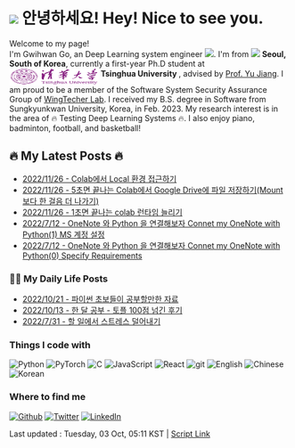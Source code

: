 <!-- 
Section 1
-->
<h1><img src="https://emojis.slackmojis.com/emojis/images/1531849430/4246/blob-sunglasses.gif?1531849430" width="30"/> 안녕하세요! Hey! Nice to see you.</h1>


<p> Welcome to my page! </br> I'm Gwihwan Go, an Deep Learning system engineer <img src="https://img.icons8.com/external-flat-juicy-fish/60/000000/external-algorithm-data-science-flat-flat-juicy-fish.png" width="20"/>. I'm from <img src="https://img.icons8.com/office/40/000000/south-korea.png" width="20" /> <b>Seoul, South of Korea</b>, currently a first-year Ph.D student at  <b>  </b><img src="assets/THU_logo_revised.png" width="160" height="30" align="middle"/> <b>Tsinghua University </b>, advised by <a href='https://sites.google.com/site/jiangyu198964/home'>Prof. Yu Jiang</a>. I am proud to be a member of the Software System Security Assurance Group of <a href='http://www.wingtecher.com/homeen'>WingTecher Lab</a>. I received my B.S. degree in Software from Sungkyunkwan University, Korea, in Feb. 2023. My research interest is in the area of 🔥 Testing Deep Learning Systems 🔥. I also enjoy piano, badminton, football, and basketball!</p>

<!-- 
Section 1
-->


<!-- 
Section 3 header
-->

<h2><b> 🔥 My Latest Posts 🔥 </b></h2>
<!-- 
Section 3 header
-->

<!-- 
Section 3
-->
- [2022/11/26 - Colab에서 Local 환경 접근하기](https://velog.io/@return_go/Colab%EC%97%90%EC%84%9C-Local-%ED%99%98%EA%B2%BD-%EC%A0%91%EA%B7%BC%ED%95%98%EA%B8%B0) <br>
- [2022/11/26 - 5초면 끝나는 Colab에서 Google Drive에 파일 저장하기(Mount 보다 한 걸음 더 나가기)](https://velog.io/@return_go/5%EC%B4%88%EB%A9%B4-%EB%81%9D%EB%82%98%EB%8A%94-Colab%EC%97%90%EC%84%9C-Google-Drive%EC%97%90-%ED%8C%8C%EC%9D%BC-%EC%A0%80%EC%9E%A5%ED%95%98%EA%B8%B0Mount-%EB%B3%B4%EB%8B%A4-%ED%95%9C-%EA%B1%B8%EC%9D%8C-%EB%8D%94-%EB%82%98%EA%B0%80%EA%B8%B0) <br>
- [2022/11/26 - 1초면 끝나는 colab 런타임 늘리기](https://velog.io/@return_go/1%EC%B4%88%EB%A9%B4-%EB%81%9D%EB%82%98%EB%8A%94-colab-%EB%9F%B0%ED%83%80%EC%9E%84-%EB%8A%98%EB%A6%AC%EA%B8%B0) <br>
- [2022/7/12 - OneNote 와 Python 을 연결해보자 Connet my OneNote with Python(1) MS 계정 설정](https://velog.io/@return_go/OneNote-%EC%99%80-Python-%EC%9D%84-%EC%97%B0%EA%B2%B0%ED%95%B4%EB%B3%B4%EC%9E%90-Connet-my-OneNote-with-Python-1-MS-%EA%B3%84%EC%A0%95-%EC%84%A4%EC%A0%95) <br>
- [2022/7/12 - OneNote 와 Python 을 연결해보자 Connet my OneNote with Python(0) Specify Requirements](https://velog.io/@return_go/OneNote-%EC%99%80-Python-%EC%9D%84-%EC%97%B0%EA%B2%B0%ED%95%B4%EB%B3%B4%EC%9E%90-Connet-my-OneNote-with-Python-0) <br>
<!-- 
Section 3
-->
<!-- 
Section 4 header
-->

<h3><b>🤟🏻  My Daily Life Posts</b></h3>
<!-- 
Section 4 header
-->

<!-- 
Section 4
-->
- [2022/10/21 - 파이썬 초보들이 공부할만한 자료](https://blog.naver.com/ie1914/222906452981) <br>
- [2022/10/13 - 한 달  공부 - 토플  100점 넘긴 후기](https://blog.naver.com/ie1914/222898983798) <br>
- [2022/7/31 - 할 일에서 스트레스 덜어내기](https://blog.naver.com/ie1914/222835967152) <br>
<!-- 
Section 4
-->
<!-- 
Section 5
-->
<!-- 
Section 2
-->
<h3>Things I code with</h3>
<p>
	<img alt="Python" src="https://img.shields.io/badge/-Python-3776AB?style=flat-square&logo=python&logoColor=yellow" /> 
	<img alt="PyTorch" src="https://img.shields.io/badge/-PyTorch-white?style=flat-square&logo=pytorch&logoColor=orrange" />
	<img alt="C" src="https://img.shields.io/badge/-C language-00599C?style=flat-square&logo=C&logoColor=black" />
	<img alt="JavaScript" src="https://img.shields.io/badge/-JavaScript-F7DF1E?style=flat-square&logo=JavaScript&logoColor=black" />
  <img alt="React" src="https://img.shields.io/badge/-React-45b8d8?style=flat-square&logo=react&logoColor=white" />
  <img alt="git" src="https://img.shields.io/badge/-Git-F05032?style=flat-square&logo=git&logoColor=white" />
  <img alt="English" src="https://img.shields.io/badge/-English-white?style=flat-square&logo=Etsy&logoColor=blue" />
	<img alt="Chinese" src="https://img.shields.io/badge/-Chinese-990000?style=flat-square&logo=Archive of Our Own&logoColor=white"/>
	<img alt="Korean" src="https://img.shields.io/badge/-Korean-003459?style=flat-square&logo=Koa&logoColor=red" />
</p>

<!-- 
Section 2
-->
<h3>Where to find me</h3>
<p><a href="https://github.com/Gwihwan-Go" target="_blank"><img alt="Github" src="https://img.shields.io/badge/GitHub-%2312100E.svg?&style=for-the-badge&logo=Github&logoColor=white" /></a> <a href="https://twitter.com/Gwihwan_Go" target="_blank"><img alt="Twitter" src="https://img.shields.io/badge/twitter-%231DA1F2.svg?&style=for-the-badge&logo=twitter&logoColor=white" /></a> <a href="https://www.linkedin.com/in/%EA%B7%80%ED%99%98-%EA%B3%A0-9687b323a/" target="_blank"><img alt="LinkedIn" src="https://img.shields.io/badge/linkedin-%230077B5.svg?&style=for-the-badge&logo=linkedin&logoColor=white" /></a>
<!-- 
Section 5
-->

<!-- 
Footer
-->
Last updated : Tuesday, 03 Oct, 05:11 KST | [Script Link](https://gist.github.com/GwiHwan-Go//) 
<!-- 
Footer
-->
